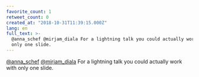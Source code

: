 ```yaml
---
favorite_count: 1
retweet_count: 0
created_at: "2018-10-31T11:39:15.000Z"
lang: en
full_text: >-
  @anna_schef @mirjam_diala For a lightning talk you could actually work with
  only one slide.
---
```


[@anna_schef](https://twitter.com/anna_schef)
[@mirjam_diala](https://twitter.com/mirjam_diala) For a lightning talk you could
actually work with only one slide.
